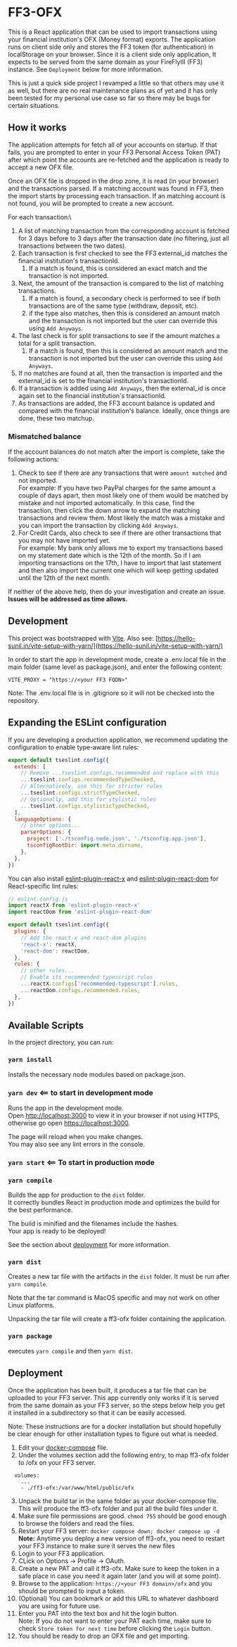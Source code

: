 # FF3-OFX

This is a React application that can be used to import transactions using your financial institution's OFX (Money format) exports.  The application runs on client side only and stores the FF3 token (for authentication) in localStorage on your browser. Since it is a client side only application, It expects to be served from the same domain as your FireFlyIII (FF3) instance.  See `Deployment` below for more information.

This is just a quick side project I revamped a little so that others may use it as well, but there are no real maintenance plans as of yet and it has only been tested for my personal use case so far so there may be bugs for certain situations.

## How it works
The application attempts for fetch all of your accounts on startup.  If that fails, you are prompted to enter in your FF3 Personal Access Token (PAT) after which point the accounts are re-fetched and the application is ready to accept a new OFX file.

Once an OFX file is dropped in the drop zone, it is read (in your browser) and the transactions parsed.  If a matching account was found in FF3, then the import starts by processing each transaction.  If an matching account is not found, you will be prompted to create a new account.

For each transaction:\
1. A list of matching transaction from the corresponding account is fetched for 3 days before to 3 days after the transaction date (no filtering, just all transactions between the two dates).
2. Each transaction is first checked to see the FF3 external_id matches the financial institution's transactionId.
   1. If a match is found, this is considered an exact match and the transaction is not imported.
3. Next, the amount of the transaction is compared to the list of matching transactions.
   1. If a match is found, a secondary check is performed to see if both transactions are of the same type (withdraw, deposit, etc).
   2. if the type also matches, then this is considered an amount match and the transaction is not imported but the user can override this using `Add Anyways`.
4. The last check is for split transactions to see if the amount matches a total for a split transaction.
   1. If a match is found, then this is considered an amount match and the transaction is not imported but the user can override this using `Add Anyways`.
5. If no matches are found at all, then the transaction is imported and the external_id is set to the financial institution's transactionId.
6. If a transaction is added using `Add Anyways`, then the external_id is once again set to the financial institution's transactionId.
7. As transactions are added, the FF3 account balance is updated and compared with the financial institution's balance.  Ideally, once things are done, these two matchup.

### Mismatched balance
If the account balances do not match after the import is complete, take the following actions:
1. Check to see if there are any transactions that were `amount matched` and not imported.\
   For example: If you have two PayPal charges for the same amount a couple of days apart, then most likely one of them would be matched by mistake and not imported automatically.  In this case, find the transaction, then click the down arrow to expand the matching transactions and review them.  Most likely the match was a mistake and you can import the transaction by clicking `Add Anyways`. 
2. For Credit Cards, also check to see if there are other transactions that you may not have imported yet.\
   For example: My bank only allows me to export my transactions based on my statement date which is the 12th of the month.  So if I am importing transactions on the 17th, I have to import that last statement and then also import the current one which will keep getting updated until the 12th of the next month.

If neither of the above help, then do your investigation and create an issue.  **Issues will be addressed as time allows.**


## Development
This project was bootstrapped with [Vite](https://vite.dev/).  Also see: [https://hello-sunil.in/vite-setup-with-yarn/](https://hello-sunil.in/vite-setup-with-yarn/)

In order to start the app in development mode, create a .env.local file in the main folder (same level as package.json), and enter the following content:

```
VITE_PROXY = "https://<your FF3 FQDN>"
```

Note: The .env.local file is in .gitignore so it will not be checked into the repository.

## Expanding the ESLint configuration

If you are developing a production application, we recommend updating the configuration to enable type-aware lint rules:

```js
export default tseslint.config({
  extends: [
    // Remove ...tseslint.configs.recommended and replace with this
    ...tseslint.configs.recommendedTypeChecked,
    // Alternatively, use this for stricter rules
    ...tseslint.configs.strictTypeChecked,
    // Optionally, add this for stylistic rules
    ...tseslint.configs.stylisticTypeChecked,
  ],
  languageOptions: {
    // other options...
    parserOptions: {
      project: ['./tsconfig.node.json', './tsconfig.app.json'],
      tsconfigRootDir: import.meta.dirname,
    },
  },
})
```

You can also install [eslint-plugin-react-x](https://github.com/Rel1cx/eslint-react/tree/main/packages/plugins/eslint-plugin-react-x) and [eslint-plugin-react-dom](https://github.com/Rel1cx/eslint-react/tree/main/packages/plugins/eslint-plugin-react-dom) for React-specific lint rules:

```js
// eslint.config.js
import reactX from 'eslint-plugin-react-x'
import reactDom from 'eslint-plugin-react-dom'

export default tseslint.config({
  plugins: {
    // Add the react-x and react-dom plugins
    'react-x': reactX,
    'react-dom': reactDom,
  },
  rules: {
    // other rules...
    // Enable its recommended typescript rules
    ...reactX.configs['recommended-typescript'].rules,
    ...reactDom.configs.recommended.rules,
  },
})
```

## Available Scripts

In the project directory, you can run:

### `yarn install`

Installs the necessary node modules based on package.json.

### `yarn dev` <== to start in development mode

Runs the app in the development mode.\
Open [http://localhost:3000](http://localhost:3000) to view it in your browser if not using HTTPS, otherwise go open [https://localhost:3000](https://localhost:3000).

The page will reload when you make changes.\
You may also see any lint errors in the console.

### `yarn start` <== To start in production mode

<!-- ### `yarn test` <== TODO

Launches the test runner in the interactive watch mode.\
See the section about [running tests](https://facebook.github.io/create-react-app/docs/running-tests) for more information. -->


### `yarn compile`

Builds the app for production to the `dist` folder.\
It correctly bundles React in production mode and optimizes the build for the best performance.

The build is minified and the filenames include the hashes.\
Your app is ready to be deployed!

See the section about [deployment](https://facebook.github.io/create-react-app/docs/deployment) for more information.

### `yarn dist`

Creates a new tar file with the artifacts in the `dist` folder.  It must be run after `yarn compile`.

Note that the tar command is MacOS specific and may not work on other Linux platforms.

Unpacking the tar file will create a ff3-ofx folder containing the application.

### `yarn package`

executes `yarn compile` and then `yarn dist`.

## Deployment

Once the application has been built, it produces a tar file that can be uploaded to your FF3 server.  This app currently only works if it is served from the same domain as your FF3 server, so the steps below help you get it installed in a subdirectory so that it can be easily accessed.

Note: These instructions are for a docker installation but should hopefully be clear enough for other installation types to figure out what is needed.

1. Edit your [docker-compose](https://raw.githubusercontent.com/firefly-iii/docker/main/docker-compose.yml) file.
2. Under the volumes section add the following entry, to map ff3-ofx folder to /ofx on your FF3 server.
```
  volumes:
    ...
    - ./ff3-ofx:/var/www/html/public/ofx
```
3. Unpack the build tar in the same folder as your docker-compose file.  This will produce the ff3-ofx folder and put all the build files under it.
4. Make sure file permissions are good.  `chmod 755` should be good enough to browse the folders and read the files.
5. Restart your FF3 server: `docker compose down; docker compose up -d`\
   **Note:** Anytime you deploy a new version of ff3-ofx, you need to restart your FF3 instance to make sure it serves the new files
6. Login to your FF3 application.
7. CLick on Options -> Profile -> OAuth.
8. Create a new PAT and call it ff3-ofx.  Make sure to keep the token in a safe place in case you need it again later (and you will at some point).
9.  Browse to the application: `https://<your FF3 domain>/ofx` and you should be prompted to input a token.  
10. (Optional) You can bookmark or add this URL to whatever dashboard you are using for future use.
11. Enter you PAT into the text box and hit the login button.\
    Note: If you do not want to enter your PAT each time, make sure to check `Store token for next time` before clicking the `Login` button.
12. You should be ready to drop an OFX file and get importing.
